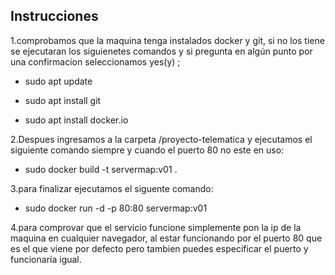 ## Instrucciones
1.comprobamos que la maquina tenga instalados docker y git, si no los tiene se ejecutaran los siguienetes comandos y si pregunta en algún punto por una confirmacion seleccionamos yes(y) ;

- sudo apt update

- sudo apt install git

- sudo apt install docker.io

2.Despues ingresamos a la carpeta /proyecto-telematica y ejecutamos el siguiente comando siempre y cuando el puerto 80 no este en uso:

- sudo docker build -t servermap:v01 .

3.para finalizar ejecutamos el siguente comando:
- sudo docker run -d -p 80:80 servermap:v01

4.para comprovar que el servicio funcione simplemente pon la ip de la maquina en cualquier navegador, al estar funcionando por el puerto 80 que es el que viene por defecto pero tambien puedes especificar el puerto y funcionaría igual.
